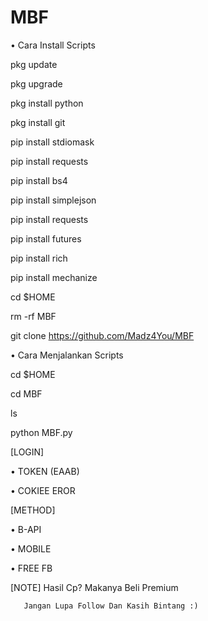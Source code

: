 # MBF

• Cara Install Scripts   

pkg update

pkg upgrade  

pkg install python  

pkg install git  

pip install stdiomask  

pip install requests 

pip install bs4 

pip install simplejson  

pip install requests  

pip install futures  

pip install rich  

pip install mechanize

cd $HOME  

rm -rf MBF  

git clone https://github.com/Madz4You/MBF  


• Cara Menjalankan Scripts  

cd $HOME  

cd MBF


ls  

python MBF.py

[LOGIN]

• TOKEN (EAAB)

• COKIEE EROR

[METHOD]

• B-API

• MOBILE

• FREE FB

[NOTE] 
Hasil Cp? Makanya Beli Premium


       Jangan Lupa Follow Dan Kasih Bintang :)
